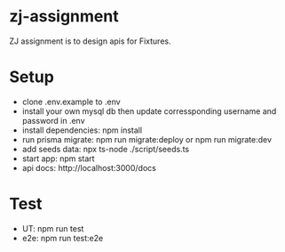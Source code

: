# zj-assignment
ZJ assignment is to design apis for Fixtures.

# Setup
- clone .env.example to .env
- install your own mysql db then update corressponding username and password in .env
- install dependencies: npm install
- run prisma migrate: npm run migrate:deploy or npm run migrate:dev
- add seeds data: npx ts-node ./script/seeds.ts
- start app: npm start
- api docs: http://localhost:3000/docs

# Test
- UT: npm run test
- e2e: npm run test:e2e
